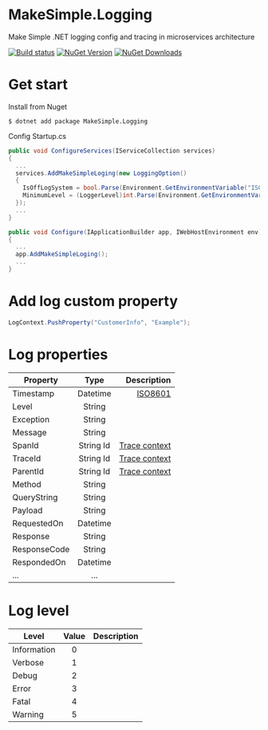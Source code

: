 # MakeSimple.Logging

Make Simple .NET logging config and tracing in microservices architecture

[![Build status](https://ci.appveyor.com/api/projects/status/eau3dun5q5d7wwi9/branch/main?svg=true)](https://ci.appveyor.com/project/coderstrong/makesimple-logging/branch/main) [![NuGet Version](https://img.shields.io/nuget/v/MakeSimple.Logging.svg?style=flat)](https://www.nuget.org/packages/MakeSimple.Logging/) [![NuGet Downloads](https://img.shields.io/nuget/dt/MakeSimple.Logging.svg)](https://www.nuget.org/packages/MakeSimple.Logging/) 

# Get start

Install from Nuget
```
$ dotnet add package MakeSimple.Logging
```
Config Startup.cs
```csharp
public void ConfigureServices(IServiceCollection services)
{
  ...
  services.AddMakeSimpleLoging(new LoggingOption()
  {
    IsOffLogSystem = bool.Parse(Environment.GetEnvironmentVariable("ISOFF_LOG_SYSTEM")),
    MinimumLevel = (LoggerLevel)int.Parse(Environment.GetEnvironmentVariable("LOG_LEVEL"))   
  });
  ...
}

public void Configure(IApplicationBuilder app, IWebHostEnvironment env)
{
  ...
  app.AddMakeSimpleLoging();
  ...
}
```
# Add log custom property

```csharp
LogContext.PushProperty("CustomerInfo", "Example");
```

# Log properties

| Property   |      Type      |  Description |
|----------|:-------------:|------:|
| Timestamp |  Datetime | [ISO8601](https://en.wikipedia.org/wiki/ISO_8601) |
| Level |    String   |    |
| Exception | String |     |
| Message | String |     |
| SpanId | String Id | [Trace context](https://www.w3.org/TR/trace-context/)  |
| TraceId | String Id | [Trace context](https://www.w3.org/TR/trace-context/) |
| ParentId | String Id | [Trace context](https://www.w3.org/TR/trace-context/) |
| Method | String |     |
| QueryString | String |     |
| Payload | String |     |
| RequestedOn | Datetime |     |
| Response | String |     |
| ResponseCode | String |     |
| RespondedOn | Datetime |     |
| ... | ... |     |

# Log level

| Level   |      Value      |  Description |
|----------|:-------------:|------:|
| Information |  0 |  |
| Verbose |  1 |  |
| Debug |  2 |  |
| Error |  3 |  |
| Fatal |  4 |  |
| Warning |  5 |  |
